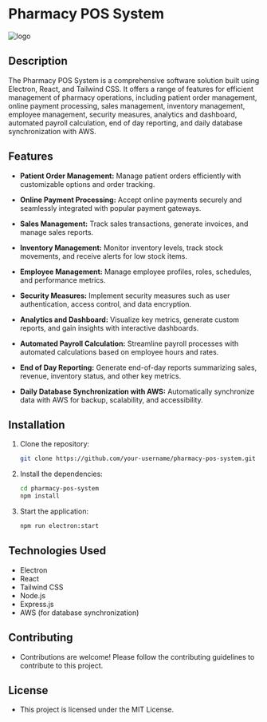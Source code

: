 # Pharmacy POS System

![logo](https://avatars.githubusercontent.com/u/149755096?s=200&v=4)

## Description

The Pharmacy POS System is a comprehensive software solution built using Electron, React, and Tailwind CSS. It offers a range of features for efficient management of pharmacy operations, including patient order management, online payment processing, sales management, inventory management, employee management, security measures, analytics and dashboard, automated payroll calculation, end of day reporting, and daily database synchronization with AWS.

## Features

- **Patient Order Management:** Manage patient orders efficiently with customizable options and order tracking.
  
- **Online Payment Processing:** Accept online payments securely and seamlessly integrated with popular payment gateways.
  
- **Sales Management:** Track sales transactions, generate invoices, and manage sales reports.
  
- **Inventory Management:** Monitor inventory levels, track stock movements, and receive alerts for low stock items.
  
- **Employee Management:** Manage employee profiles, roles, schedules, and performance metrics.
  
- **Security Measures:** Implement security measures such as user authentication, access control, and data encryption.
  
- **Analytics and Dashboard:** Visualize key metrics, generate custom reports, and gain insights with interactive dashboards.
  
- **Automated Payroll Calculation:** Streamline payroll processes with automated calculations based on employee hours and rates.
  
- **End of Day Reporting:** Generate end-of-day reports summarizing sales, revenue, inventory status, and other key metrics.
  
- **Daily Database Synchronization with AWS:** Automatically synchronize data with AWS for backup, scalability, and accessibility.

## Installation

1. Clone the repository:
   ```bash
   git clone https://github.com/your-username/pharmacy-pos-system.git

2. Install the dependencies:
   ```bash
   cd pharmacy-pos-system
   npm install
3. Start the application:
   ```bash
   npm run electron:start

## Technologies Used
- Electron
- React
- Tailwind CSS
- Node.js
- Express.js
- AWS (for database synchronization)

## Contributing
- Contributions are welcome! Please follow the contributing guidelines to contribute to this project.

## License
- This project is licensed under the MIT License.

